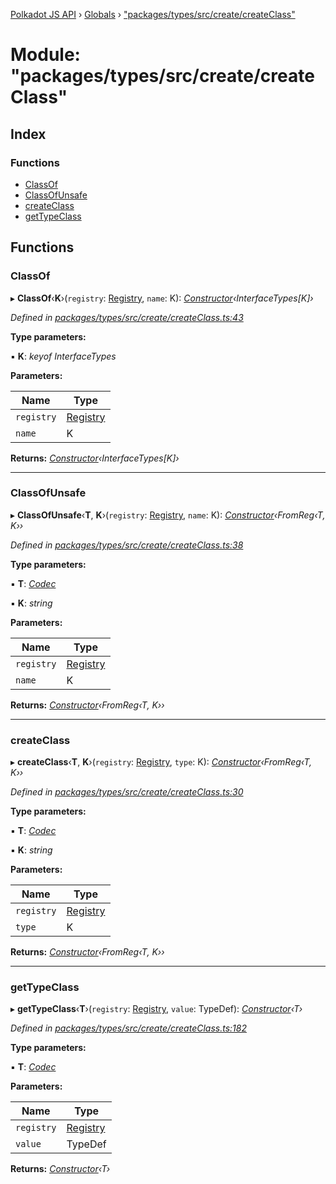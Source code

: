 [Polkadot JS API](../README.md) › [Globals](../globals.md) › ["packages/types/src/create/createClass"](_packages_types_src_create_createclass_.md)

# Module: "packages/types/src/create/createClass"

## Index

### Functions

* [ClassOf](_packages_types_src_create_createclass_.md#classof)
* [ClassOfUnsafe](_packages_types_src_create_createclass_.md#classofunsafe)
* [createClass](_packages_types_src_create_createclass_.md#createclass)
* [getTypeClass](_packages_types_src_create_createclass_.md#gettypeclass)

## Functions

###  ClassOf

▸ **ClassOf**‹**K**›(`registry`: [Registry](../interfaces/_packages_types_src_types_registry_.registry.md), `name`: K): *[Constructor](../interfaces/_packages_types_src_types_codec_.constructor.md)‹InterfaceTypes[K]›*

*Defined in [packages/types/src/create/createClass.ts:43](https://github.com/polkadot-js/api/blob/28631f7180/packages/types/src/create/createClass.ts#L43)*

**Type parameters:**

▪ **K**: *keyof InterfaceTypes*

**Parameters:**

Name | Type |
------ | ------ |
`registry` | [Registry](../interfaces/_packages_types_src_types_registry_.registry.md) |
`name` | K |

**Returns:** *[Constructor](../interfaces/_packages_types_src_types_codec_.constructor.md)‹InterfaceTypes[K]›*

___

###  ClassOfUnsafe

▸ **ClassOfUnsafe**‹**T**, **K**›(`registry`: [Registry](../interfaces/_packages_types_src_types_registry_.registry.md), `name`: K): *[Constructor](../interfaces/_packages_types_src_types_codec_.constructor.md)‹FromReg‹T, K››*

*Defined in [packages/types/src/create/createClass.ts:38](https://github.com/polkadot-js/api/blob/28631f7180/packages/types/src/create/createClass.ts#L38)*

**Type parameters:**

▪ **T**: *[Codec](../interfaces/_packages_types_src_types_codec_.codec.md)*

▪ **K**: *string*

**Parameters:**

Name | Type |
------ | ------ |
`registry` | [Registry](../interfaces/_packages_types_src_types_registry_.registry.md) |
`name` | K |

**Returns:** *[Constructor](../interfaces/_packages_types_src_types_codec_.constructor.md)‹FromReg‹T, K››*

___

###  createClass

▸ **createClass**‹**T**, **K**›(`registry`: [Registry](../interfaces/_packages_types_src_types_registry_.registry.md), `type`: K): *[Constructor](../interfaces/_packages_types_src_types_codec_.constructor.md)‹FromReg‹T, K››*

*Defined in [packages/types/src/create/createClass.ts:30](https://github.com/polkadot-js/api/blob/28631f7180/packages/types/src/create/createClass.ts#L30)*

**Type parameters:**

▪ **T**: *[Codec](../interfaces/_packages_types_src_types_codec_.codec.md)*

▪ **K**: *string*

**Parameters:**

Name | Type |
------ | ------ |
`registry` | [Registry](../interfaces/_packages_types_src_types_registry_.registry.md) |
`type` | K |

**Returns:** *[Constructor](../interfaces/_packages_types_src_types_codec_.constructor.md)‹FromReg‹T, K››*

___

###  getTypeClass

▸ **getTypeClass**‹**T**›(`registry`: [Registry](../interfaces/_packages_types_src_types_registry_.registry.md), `value`: TypeDef): *[Constructor](../interfaces/_packages_types_src_types_codec_.constructor.md)‹T›*

*Defined in [packages/types/src/create/createClass.ts:182](https://github.com/polkadot-js/api/blob/28631f7180/packages/types/src/create/createClass.ts#L182)*

**Type parameters:**

▪ **T**: *[Codec](../interfaces/_packages_types_src_types_codec_.codec.md)*

**Parameters:**

Name | Type |
------ | ------ |
`registry` | [Registry](../interfaces/_packages_types_src_types_registry_.registry.md) |
`value` | TypeDef |

**Returns:** *[Constructor](../interfaces/_packages_types_src_types_codec_.constructor.md)‹T›*
